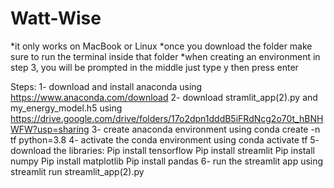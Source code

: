 # Watt-Wise
*it only works on MacBook or Linux
*once you download the folder make sure to run the terminal inside that folder 
*when creating an environment in step 3, you will be prompted in the middle just type y then press enter

Steps:
1- download and install anaconda using https://www.anaconda.com/download
2- download stramlit_app(2).py and my_energy_model.h5 using https://drive.google.com/drive/folders/17o2dpn1dddB5iFRdNcg2o70t_hBNHWFW?usp=sharing
3- create anaconda environment using conda create -n tf python=3.8
4- activate the conda environment using conda activate tf
5- download the libraries:
	Pip install tensorflow
	Pip install streamlit
	Pip install numpy
	Pip install matplotlib
	Pip install pandas
6- run the streamlit app using streamlit run streamlit_app(2).py
